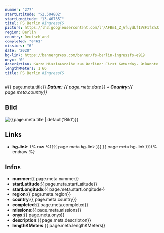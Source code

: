 ```yaml
---
nummer: "277"
startLatitude: "52.504802"
startLongitude: "13.467357"
titel: FS Berlin #IngressFS
picture: https://lh3.googleusercontent.com/lr/AFBm1_Z_AfuydLfIVBF1fZhJxWtrtNPl_waP_WR61gbOLdtR6TvaM8MwtxUUF5VhM26Ulh-k7AkRnWnVKaBhtRv2m7IVxORlvoYi4YAEX5fRwWClj9aru1SAGZ3gbZQ88LwrCyG5zNtMj3KqRQWuuoqeOjU-hZRvOxiR-dnJNGnLIxQPkpfWRN-L2EC8Emz_JLWtUQspYI3fTRTiWWjeaQUV7z_8cvEkinZbadFNCud5o107P-VJEchb1dwGkBAf9ddYbsC0742eXHQvSZtdWRkKE_672yYp2DXHKIwKO5AutbQDEned5ABasNLeo-LJAbToEog6cTaksYpXS0zxT6uZdyrSvV8IqRIrbB-BTwp9mOs2jxe8vgOb6gls54wHWKsU6W5kJMDyGuQIhU3I-3eF1KrK1E7h0z4gnrawrrMU2o52Hsc5ew2HbjQjEJkQx_HdBB_QAFLNZ9vReeRC2IBAzgdVHLm5tT6hsx3ze5dHqRMZCKI7Uovo-8GG0GGxMKGdVMJR4vQLFp6VXtjCFz4tJ8ceeCVRveUfvRumo-fkVGM7qGhOVzpts7xjEWIQqoBYbYGmp87H91NptE0Zyq6SqZ94J85HUorzKf6WUDPxBuASd9rWiWEtstGDvWK9Svt2qJ-aDciyLYJPzNV_VLk-FdjyfWxrs_KBQy1AKD5vLt8kIxXLwdPMfuIFJih2I__1-LggHEWzFLttM-nKs_oZOO36QqfbHQQiD9nmtH8F6gUTS-zCt4_irAff20w-W03d2pVaUzk7n_8JDsWgmA-zk_ZoACUR0IQBYOS7fNyHDut1fmAQt-Nac6F-r0nBe6X2kqMGyQidefb8MrtSZchSRw1aBCOdnGmn9tmm
region: Berlin
country: Deutschland
completed: "6462"
missions: "6"
date: "2020"
bg-link: https://bannergress.com/banner/fs-berlin-ingressfs-e919
onyx: "0"
description: Kurze Missionsreihe zum Berliner First Saturday. Bekannte Berliner Motive zusammengefasst zu einem schönen Kiezspaziergang.
lengthKMeters: 1,66
title: FS Berlin #IngressFS
---
```


#{{ page.meta.title}}
_**Datum:** {{ page.meta.date }} • **Country:**{{ page.meta.country}}_

## Bild
![{{page.meta.title | default('Bild')}}]({{page.meta.picture}})

## Links
- **bg-link**: {% raw %}[{{ page.meta.bg-link }}]({{ page.meta.bg-link }}){% endraw %}

## Infos
- **nummer**:{{ page.meta.nummer}}
- **startLatitude**:{{ page.meta.startLatitude}}
- **startLongitude**:{{ page.meta.startLongitude}}
- **region**:{{ page.meta.region}}
- **country**:{{ page.meta.country}}
- **completed**:{{ page.meta.completed}}
- **missions**:{{ page.meta.missions}}
- **onyx**:{{ page.meta.onyx}}
- **description**:{{ page.meta.description}}
- **lengthKMeters**:{{ page.meta.lengthKMeters}}

